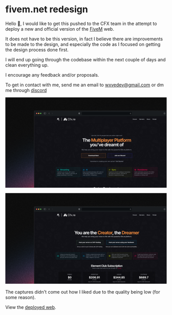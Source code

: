 # fivem.net redesign

Hello 👋, I would like to get this pushed to the CFX team in the attempt to deploy a new and official version of the [FiveM](https://fivem.net) web.

It does not have to be this version, in fact I believe there are improvements to be made to the design, and especially the code as I focused on getting the design process done first.

I will end up going through the codebase within the next couple of days and clean everything up.

I encourage any feedback and/or proposals.

To get in contact with me, send me an email to wxvedev@gmail.com or dm me through [discord](https://discord.com/users/1294711660442947635)

![Desktop Landing Page](/preview/desktop_landing.png)

![Desktop Server Hosting Page](/preview/desktop_server_hosting.png)

The captures didn't come out how I liked due to the quality being low (for some reason).

View the [deployed web](https://fivem-web-redesign.vercel.app).
